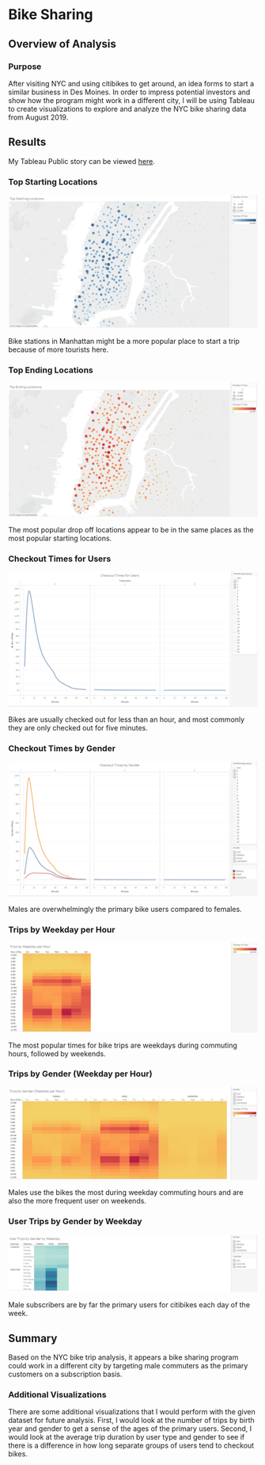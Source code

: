 # Bike Sharing

## Overview of Analysis

### Purpose

After visiting NYC and using citibikes to get around, an idea forms to start a similar business in Des Moines. In order to impress potential investors and show how the program might work in a different city, I will be using Tableau to create visualizations to explore and analyze the NYC bike sharing data from August 2019. 

## Results

My Tableau Public story can be viewed [here](https://public.tableau.com/app/profile/briana.brown7509/viz/NYCCitibike_16384730806450/NYCCitibikeStory). 

### Top Starting Locations

![top_starting_locations](images/top_starting_locations.png)

Bike stations in Manhattan might be a more popular place to start a trip because of more tourists here.

### Top Ending Locations

![top_ending_locations](images/top_ending_locations.png)

The most popular drop off locations appear to be in the same places as the most popular starting locations.

### Checkout Times for Users

![checkout_times_for_users](images/checkout_times_for_users.png)

Bikes are usually checked out for less than an hour, and most commonly they are only checked out for five minutes.

### Checkout Times by Gender

![checkout_times_by_gender](images/checkout_times_by_gender.png)

Males are overwhelmingly the primary bike users compared to females.

### Trips by Weekday per Hour

![trips_by_weekday_per_hour](images/trips_by_weekday_per_hour.png)

The most popular times for bike trips are weekdays during commuting hours, followed by weekends.

### Trips by Gender (Weekday per Hour)

![trips_by_gender_weekday_per_hour](images/trips_by_gender_weekday_per_hour.png)

Males use the bikes the most during weekday commuting hours and are also the more frequent user on weekends.

### User Trips by Gender by Weekday

![user_trips_by_gender_by_weekday](images/user_trips_by_gender_by_weekday.png)

Male subscribers are by far the primary users for citibikes each day of the week.

## Summary

Based on the NYC bike trip analysis, it appears a bike sharing program could work in a different city by targeting male commuters as the primary customers on a subscription basis.

### Additional Visualizations

There are some additional visualizations that I would perform with the given dataset for future analysis. First, I would look at the number of trips by birth year and gender to get a sense of the ages of the primary users. Second, I would look at the average trip duration by user type and gender to see if there is a difference in how long separate groups of users tend to checkout bikes.
